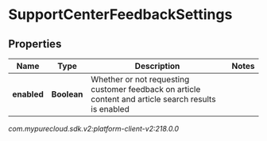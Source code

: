 # SupportCenterFeedbackSettings


## Properties

| Name | Type | Description | Notes |
| ------------ | ------------- | ------------- | ------------- |
| **enabled** | **Boolean** | Whether or not requesting customer feedback on article content and article search results is enabled |  |




_com.mypurecloud.sdk.v2:platform-client-v2:218.0.0_
